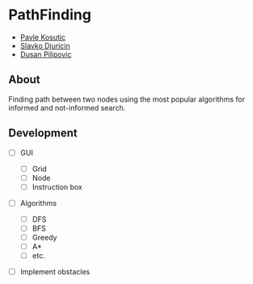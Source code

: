 # PathFinding

* [Pavle Kosutic](https://github.com/pavle995)<br>
* [Slavko Djuricin](https://github.com/djuricin)<br>
* [Dusan Pilipovic](https://github.com/razzil1)<br>

## About

Finding path between two nodes using the most popular algorithms for informed and not-informed search.

## Development

* [ ] GUI
    * [ ] Grid
    * [ ] Node
    * [ ] Instruction box
* [ ] Algorithms
    * [ ] DFS
    * [ ] BFS
    * [ ] Greedy
    * [ ] A*
    * [ ] etc.
* [ ] Implement obstacles

